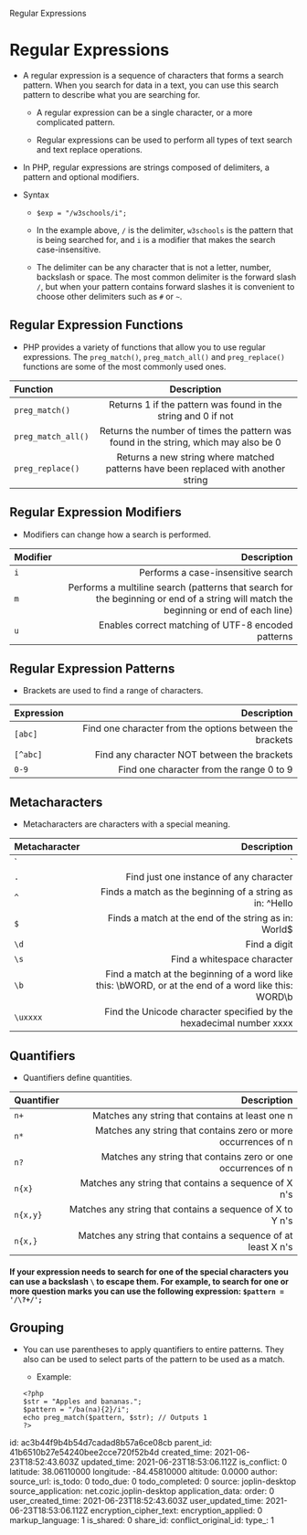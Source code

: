 Regular Expressions

# Regular Expressions

* A regular expression is a sequence of characters that forms a search pattern. When you search for data in a text, you can use this search pattern to describe what you are searching for.

	* A regular expression can be a single character, or a more complicated pattern.

	* Regular expressions can be used to perform all types of text search and text replace operations.

* In PHP, regular expressions are strings composed of delimiters, a pattern and optional modifiers.

* Syntax

	* `$exp = "/w3schools/i";`

	* In the example above, `/` is the delimiter, `w3schools` is the pattern that is being searched for, and `i` is a modifier that makes the search case-insensitive.

	* The delimiter can be any character that is not a letter, number, backslash or space. The most common delimiter is the forward slash `/`, but when your pattern contains forward slashes it is convenient to choose other delimiters such as `#` or `~`.

## Regular Expression Functions

* PHP provides a variety of functions that allow you to use regular expressions. The `preg_match()`, `preg_match_all()` and `preg_replace()` functions are some of the most commonly used ones.

| Function | Description |
| :------------- | :----------: | 
| `preg_match()` | Returns 1 if the pattern was found in the string and 0 if not | 
| `preg_match_all()` | Returns the number of times the pattern was found in the string, which may also be 0 |
| `preg_replace()` | Returns a new string where matched patterns have been replaced with another string |

## Regular Expression Modifiers

* Modifiers can change how a search is performed.

| Modifier | Description |
| :------------- | -----------: |
|  `i` | Performs a case-insensitive search |
| `m` | Performs a multiline search (patterns that search for the beginning or end of a string will match the beginning or end of each line) |
| `u` | Enables correct matching of UTF-8 encoded patterns | 

## Regular Expression Patterns

* Brackets are used to find a range of characters.

| Expression | Description |
| :------------- | -----------: |
|  `[abc]` | Find one character from the options between the brackets |
| `[^abc]` | Find any character NOT between the brackets |
| `0-9` | Find one character from the range 0 to 9 | 

## Metacharacters

* Metacharacters are characters with a special meaning.

| Metacharacter | Description |
| :------------- | -----------: |
|  `|` | Find a match for any one of the patterns separated by | as in: cat/|dog/|fish |
| `.` | Find just one instance of any character |
| `^` | Finds a match as the beginning of a string as in: ^Hello | 
| `$` | Finds a match at the end of the string as in: World$ |
| `\d` | Find a digit |
| `\s` | Find a whitespace character |
| `\b` | Find a match at the beginning of a word like this: \bWORD, or at the end of a word like this: WORD\b |
| `\uxxxx` | Find the Unicode character specified by the hexadecimal number xxxx |

## Quantifiers

* Quantifiers define quantities.

| Quantifier | Description |
| :------------- | -----------: |
|  `n+` | Matches any string that contains at least one n |
| `n*` | Matches any string that contains zero or more occurrences of n |
| `n?` | Matches any string that contains zero or one occurrences of n | 
| `n{x}` | Matches any string that contains a sequence of X n's |
| `n{x,y}` | Matches any string that contains a sequence of X to Y n's |
| `n{x,}` | Matches any string that contains a sequence of at least X n's |

#### If your expression needs to search for one of the special characters you can use a backslash `\` to escape them. For example, to search for one or more question marks you can use the following expression: `$pattern = '/\?+/';`

## Grouping

* You can use parentheses to apply quantifiers to entire patterns. They also can be used to select parts of the pattern to be used as a match.

	* Example:
	```
	<?php
	$str = "Apples and bananas.";
	$pattern = "/ba(na){2}/i";
	echo preg_match($pattern, $str); // Outputs 1
	?>
	```

id: ac3b44f9b4b54d7cadad8b57a6ce08cb
parent_id: 41b6510b27e54240bee2cce720f52b4d
created_time: 2021-06-23T18:52:43.603Z
updated_time: 2021-06-23T18:53:06.112Z
is_conflict: 0
latitude: 38.06110000
longitude: -84.45810000
altitude: 0.0000
author: 
source_url: 
is_todo: 0
todo_due: 0
todo_completed: 0
source: joplin-desktop
source_application: net.cozic.joplin-desktop
application_data: 
order: 0
user_created_time: 2021-06-23T18:52:43.603Z
user_updated_time: 2021-06-23T18:53:06.112Z
encryption_cipher_text: 
encryption_applied: 0
markup_language: 1
is_shared: 0
share_id: 
conflict_original_id: 
type_: 1